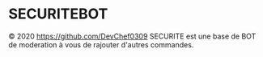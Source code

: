 # SECURITEBOT
© 2020 https://github.com/DevChef0309 SECURITE est une base de BOT de moderation à vous de rajouter d'autres commandes.
